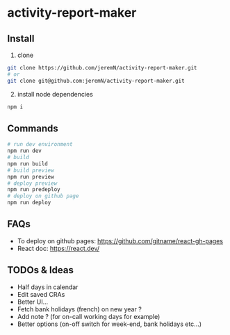# activity-report-maker

## Install

1. clone

```bash
git clone https://github.com/jeremN/activity-report-maker.git
# or
git clone git@github.com:jeremN/activity-report-maker.git
```

2. install node dependencies

```bash
npm i
```

## Commands

```bash
# run dev environment
npm run dev
# build
npm run build
# build preview
npm run preview
# deploy preview
npm run predeploy
# deploy on github page
npm run deploy
```

## FAQs

- To deploy on github pages: https://github.com/gitname/react-gh-pages
- React doc: https://react.dev/

## TODOs & Ideas

- Half days in calendar
- Edit saved CRAs
- Better UI...
- Fetch bank holidays (french) on new year ?
- Add note ? (for on-call working days for example)
- Better options (on-off switch for week-end, bank holidays etc...)
